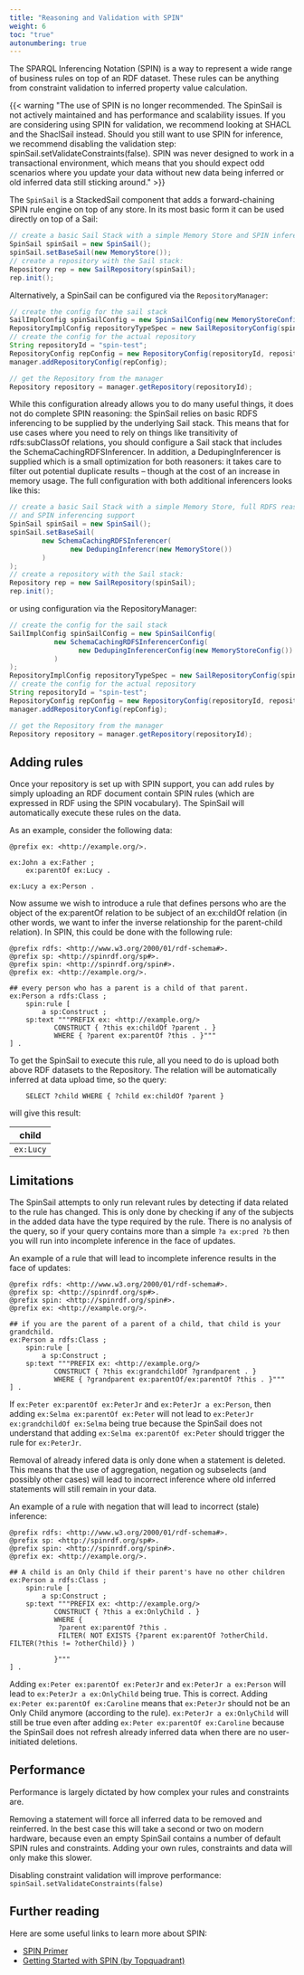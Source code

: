 ```yaml
---
title: "Reasoning and Validation with SPIN"
weight: 6
toc: "true"
autonumbering: true
---
```


The SPARQL Inferencing Notation (SPIN) is a way to represent a wide range of business rules on top of an RDF dataset. These rules can be anything from constraint validation to inferred property value calculation.
<!--more-->
{{< warning "The use of SPIN is no longer recommended. The SpinSail is not actively maintained and has performance and scalability issues. If you are considering using SPIN for validation, we recommend looking at SHACL and the ShaclSail instead. Should you still want to use SPIN for inference, we recommend disabling the validation step: spinSail.setValidateConstraints(false). SPIN was never designed to work in a transactional environment, which means that you should expect odd scenarios where you update your data without new data being inferred or old inferred data still sticking around." >}}

The `SpinSail` is a StackedSail component that adds a forward-chaining SPIN rule engine on top of any store. In its most basic form it can be used directly on top of a Sail:

```java
// create a basic Sail Stack with a simple Memory Store and SPIN inferencing support
SpinSail spinSail = new SpinSail();
spinSail.setBaseSail(new MemoryStore());
// create a repository with the Sail stack:
Repository rep = new SailRepository(spinSail);
rep.init();
```

Alternatively, a SpinSail can be configured via the `RepositoryManager`:

```java
// create the config for the sail stack
SailImplConfig spinSailConfig = new SpinSailConfig(new MemoryStoreConfig());
RepositoryImplConfig repositoryTypeSpec = new SailRepositoryConfig(spinSailConfig);
// create the config for the actual repository
String repositoryId = "spin-test";
RepositoryConfig repConfig = new RepositoryConfig(repositoryId, repositoryTypeSpec);
manager.addRepositoryConfig(repConfig);

// get the Repository from the manager
Repository repository = manager.getRepository(repositoryId);
```

While this configuration already allows you to do many useful things, it does not do complete SPIN reasoning: the SpinSail relies on basic RDFS inferencing to be supplied by the underlying Sail stack. This means that for use cases where you need to rely on things like transitivity of rdfs:subClassOf relations, you should configure a Sail stack that includes the SchemaCachingRDFSInferencer. In addition, a DedupingInferencer is supplied which is a small optimization for both reasoners: it takes care to filter out potential duplicate results – though at the cost of an increase in memory usage. The full configuration with both additional inferencers looks like this:

```java
// create a basic Sail Stack with a simple Memory Store, full RDFS reasoning,
// and SPIN inferencing support
SpinSail spinSail = new SpinSail();
spinSail.setBaseSail(
        new SchemaCachingRDFSInferencer(
               new DedupingInferencr(new MemoryStore())
        )
);
// create a repository with the Sail stack:
Repository rep = new SailRepository(spinSail);
rep.init();
```

or using configuration via the RepositoryManager:

```java
// create the config for the sail stack
SailImplConfig spinSailConfig = new SpinSailConfig(
           new SchemaCachingRDFSInferencerConfig(
                 new DedupingInferencerConfig(new MemoryStoreConfig())
           )
);
RepositoryImplConfig repositoryTypeSpec = new SailRepositoryConfig(spinSailConfig);
// create the config for the actual repository
String repositoryId = "spin-test";
RepositoryConfig repConfig = new RepositoryConfig(repositoryId, repositoryTypeSpec);
manager.addRepositoryConfig(repConfig);

// get the Repository from the manager
Repository repository = manager.getRepository(repositoryId);
```

## Adding rules

Once your repository is set up with SPIN support, you can add rules by simply uploading an RDF document contain SPIN rules (which are expressed in RDF using the SPIN vocabulary). The SpinSail will automatically execute these rules on the data.

As an example, consider the following data:

```turtle
@prefix ex: <http://example.org/>.

ex:John a ex:Father ;
	ex:parentOf ex:Lucy .

ex:Lucy a ex:Person .
```

Now assume we wish to introduce a rule that defines persons who are the object of the ex:parentOf relation to be subject of an ex:childOf relation (in other words, we want to infer the inverse relationship for the parent-child relation). In SPIN, this could be done with the following rule:

```turtle
@prefix rdfs: <http://www.w3.org/2000/01/rdf-schema#>.
@prefix sp: <http://spinrdf.org/sp#>.
@prefix spin: <http://spinrdf.org/spin#>.
@prefix ex: <http://example.org/>.

## every person who has a parent is a child of that parent.
ex:Person a rdfs:Class ;
	spin:rule [
		a sp:Construct ;
	sp:text """PREFIX ex: <http://example.org/>
		   CONSTRUCT { ?this ex:childOf ?parent . }
		   WHERE { ?parent ex:parentOf ?this . }"""
] .
```

To get the SpinSail to execute this rule, all you need to do is upload both above RDF datasets to the Repository. The relation will be automatically inferred at data upload time, so the query:

```sparql
    SELECT ?child WHERE { ?child ex:childOf ?parent }
```

will give this result:


| child     |
|-----------|
| `ex:Lucy` |

## Limitations
The SpinSail attempts to only run relevant rules by detecting if data related to the rule has changed. This is only done by checking if any of the subjects in the added data have the type required by the rule. There is no analysis of the query, so if your query contains more than a simple `?a ex:pred ?b` then you will run into incomplete inference in the face of updates.

An example of a rule that will lead to incomplete inference results in the face of updates:

```turtle
@prefix rdfs: <http://www.w3.org/2000/01/rdf-schema#>.
@prefix sp: <http://spinrdf.org/sp#>.
@prefix spin: <http://spinrdf.org/spin#>.
@prefix ex: <http://example.org/>.

## if you are the parent of a parent of a child, that child is your grandchild.
ex:Person a rdfs:Class ;
	spin:rule [
		a sp:Construct ;
	sp:text """PREFIX ex: <http://example.org/>
		   CONSTRUCT { ?this ex:grandchildOf ?grandparent . }
		   WHERE { ?grandparent ex:parentOf/ex:parentOf ?this . }"""
] .
```

If `ex:Peter ex:parentOf ex:PeterJr` and `ex:PeterJr a ex:Person`, then adding `ex:Selma ex:parentOf ex:Peter` will not lead to `ex:PeterJr ex:grandchildOf ex:Selma` being true because the SpinSail does not understand that adding `ex:Selma ex:parentOf ex:Peter` should trigger the rule for `ex:PeterJr`.

Removal of already infered data is only done when a statement is deleted. This means that the use of aggregation, negation og subselects (and possibly other cases) will lead to incorrect inference where old inferred statements will still remain in your data.

An example of a rule with negation that will lead to incorrect (stale) inference:

```turtle
@prefix rdfs: <http://www.w3.org/2000/01/rdf-schema#>.
@prefix sp: <http://spinrdf.org/sp#>.
@prefix spin: <http://spinrdf.org/spin#>.
@prefix ex: <http://example.org/>.

## A child is an Only Child if their parent's have no other children
ex:Person a rdfs:Class ;
	spin:rule [
		a sp:Construct ;
	sp:text """PREFIX ex: <http://example.org/>
		   CONSTRUCT { ?this a ex:OnlyChild . }
		   WHERE {
		    ?parent ex:parentOf ?this .
		    FILTER( NOT EXISTS {?parent ex:parentOf ?otherChild. FILTER(?this != ?otherChild)} )

		   }"""
] .
```

Adding `ex:Peter ex:parentOf ex:PeterJr` and `ex:PeterJr a ex:Person` will lead to `ex:PeterJr a ex:OnlyChild` being true. This is correct. Adding `ex:Peter ex:parentOf ex:Caroline` means that `ex:PeterJr` should not be an Only Child anymore (according to the rule). `ex:PeterJr a ex:OnlyChild` will still be true even after adding `ex:Peter ex:parentOf ex:Caroline` because the SpinSail does not refresh already inferred data when there are no user-initiated deletions.

## Performance

Performance is largely dictated by how complex your rules and constraints are.

Removing a statement will force all inferred data to be removed and reinferred. In the best case this will take a second or two on modern hardware, because even an empty SpinSail contains a number of default SPIN rules and constraints. Adding your own rules, constraints and data will only make this slower.

Disabling constraint validation will improve performance: `spinSail.setValidateConstraints(false)`

## Further reading

Here are some useful links to learn more about SPIN:

- [SPIN Primer](http://spinrdf.org/spinsquare.html)
- [Getting Started with SPIN (by Topquadrant)](http://www.topquadrant.com/spin/tutorial/)

